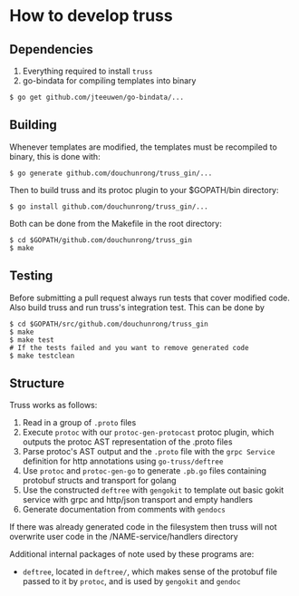 # How to develop truss

## Dependencies

1. Everything required to install `truss`
2. go-bindata for compiling templates into binary
```
$ go get github.com/jteeuwen/go-bindata/...
```

## Building

Whenever templates are modified, the templates must be recompiled to binary,
this is done with:

```
$ go generate github.com/douchunrong/truss_gin/...
```

Then to build truss and its protoc plugin to your $GOPATH/bin directory:

```
$ go install github.com/douchunrong/truss_gin/...
```

Both can be done from the Makefile in the root directory:

```
$ cd $GOPATH/github.com/douchunrong/truss_gin
$ make
```

## Testing

Before submitting a pull request always run tests that cover modified code.
Also build truss and run truss's integration test. This can be done by

```
$ cd $GOPATH/src/github.com/douchunrong/truss_gin
$ make
$ make test
# If the tests failed and you want to remove generated code
$ make testclean
```

## Structure

Truss works as follows:

1. Read in a group of `.proto` files
2. Execute `protoc` with our `protoc-gen-protocast` protoc plugin, which
   outputs the protoc AST representation of the .proto files
3. Parse protoc's AST output and  the `.proto` file with the
   `grpc Service` definition for http annotations using `go-truss/deftree`
4. Use `protoc` and `protoc-gen-go` to generate `.pb.go` files containing
   protobuf structs and transport for golang
5. Use the constructed `deftree` with `gengokit` to template out basic gokit service with grpc
   and http/json transport and empty handlers
6. Generate documentation from comments with `gendocs`

If there was already generated code in the filesystem then truss will not
overwrite user code in the /NAME-service/handlers directory

Additional internal packages of note used by these programs are:

- `deftree`, located in `deftree/`, which makes sense of the protobuf file
  passed to it by `protoc`, and is used by `gengokit` and
  `gendoc`

